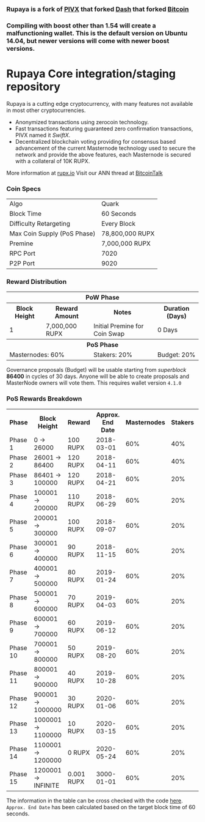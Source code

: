 ### Rupaya is a fork of [PIVX](https://github.com/PIVX-Project/PIVX) that forked [Dash](https://github.com/dashpay/dash) that forked [Bitcoin](https://github.com/bitcoin/bitcoinp)

### Compiling with boost other than 1.54 will create a malfunctioning wallet. This is the default version on Ubuntu 14.04, but newer versions will come with newer boost versions.


# Rupaya Core integration/staging repository


Rupaya is a cutting edge cryptocurrency, with many features not available in most other cryptocurrencies.
- Anonymized transactions using zerocoin technology.
- Fast transactions featuring guaranteed zero confirmation transactions, PIVX named it _SwiftX_.
- Decentralized blockchain voting providing for consensus based advancement of the current Masternode
  technology used to secure the network and provide the above features, each Masternode is secured
  with a collateral of 10K RUPX.

More information at [rupx.io](https://www.rupx.io) Visit our ANN thread at [BitcoinTalk](http://www.bitcointalk.org/index.php)


### Coin Specs
<table>
<tr><td>Algo</td><td>Quark</td></tr>
<tr><td>Block Time</td><td>60 Seconds</td></tr>
<tr><td>Difficulty Retargeting</td><td>Every Block</td></tr>
<tr><td>Max Coin Supply (PoS Phase)</td><td>78,800,000 RUPX</td></tr>
<tr><td>Premine</td><td>7,000,000 RUPX</td></tr>
<tr><td>RPC Port</td><td>7020</td></tr>
<tr><td>P2P Port</td><td>9020</td></tr>
</table>


### Reward Distribution

<table>
<th colspan=4>PoW Phase</th>
<tr><th>Block Height</th><th>Reward Amount</th><th>Notes</th><th>Duration (Days)</th></tr>
<tr><td>1</td><td>7,000,000 RUPX</td><td>Initial Premine for Coin Swap</td><td>0 Days</td></tr>
<tr><th colspan=4>PoS Phase</th></tr>
<td colspan=2>Masternodes: 60%</td><td>Stakers: 20%</td><td>Budget: 20%</td></tr>
</table>

Governance proposals (Budget) will be usable starting from _superblock_ **86400** in cycles of 30 days. Anyone will be able to create proposals and MasterNode owners will vote them. This requires wallet version `4.1.0`

### PoS Rewards Breakdown

<table>
<th>Phase</th><th>Block Height</th><th>Reward</th><th>Approx. End Date</th><th>Masternodes</th><th>Stakers</th><th>Governance</th>
<tr><td>Phase 1</td><td>0 ->  26000</td><td>100 RUPX</td><td>2018-03-01</td><td>60%</td><td>40%</td><td>0%</td></tr>
<tr><td>Phase 2</td><td> 26001 ->   86400</td><td>120 RUPX</td><td>2018-04-11</td><td>60%</td><td>40%</td><td>0%</td></tr>
<tr><td>Phase 3</td><td> 86401 ->  100000</td><td>120 RUPX</td><td>2018-04-21</td><td>60%</td><td>20%</td><td>20%</td></tr>
<tr><td>Phase 4</td><td>100001 ->  200000</td><td>110 RUPX</td><td>2018-06-29</td><td>60%</td><td>20%</td><td>20%</td></tr>
<tr><td>Phase 5</td><td>200001 ->  300000</td><td>100 RUPX</td><td>2018-09-07</td><td>60%</td><td>20%</td><td>20%</td></tr>
<tr><td>Phase 6</td><td>300001 ->  400000</td><td>90 RUPX</td><td>2018-11-15</td><td>60%</td><td>20%</td><td>20%</td></tr>
<tr><td>Phase 7</td><td>400001 ->  500000</td><td>80 RUPX</td><td>2019-01-24</td><td>60%</td><td>20%</td><td>20%</td></tr>
<tr><td>Phase 8</td><td>500001 ->  600000</td><td>70 RUPX</td><td>2019-04-03</td><td>60%</td><td>20%</td><td>20%</td></tr>
<tr><td>Phase 9</td><td>600001 ->  700000</td><td>60 RUPX</td><td>2019-06-12</td><td>60%</td><td>20%</td><td>20%</td></tr>
<tr><td>Phase 10</td><td>700001 ->  800000</td><td>50 RUPX</td><td>2019-08-20</td><td>60%</td><td>20%</td><td>20%</td></tr>
<tr><td>Phase 11</td><td>800001 ->  900000</td><td>40 RUPX</td><td>2019-10-28</td><td>60%</td><td>20%</td><td>20%</td></tr>
<tr><td>Phase 12</td><td>900001 -> 1000000</td><td>30 RUPX</td><td>2020-01-06</td><td>60%</td><td>20%</td><td>20%</td></tr>
<tr><td>Phase 13</td><td>1000001 -> 1100000</td><td>10 RUPX</td><td>2020-03-15</td><td>60%</td><td>20%</td><td>20%</td></tr>
<tr><td>Phase 14</td><td>1100001 -> 1200000</td><td>0 RUPX</td><td>2020-05-24</td><td>60%</td><td>20%</td><td>20%</td></tr>
<tr><td>Phase 15</td><td>1200001 -> INFINITE</td><td>0.001 RUPX</td><td>3000-01-01</td><td>60%</td><td>20%</td><td>20%</td></tr>
</table>

The information in the table can be cross checked with the code [here](https://github.com/rupaya-project/rupaya/blob/v4.0.0/src/main.cpp#L2131-L2158). `Approx. End Date` has been calculated based on the target block time of 60 seconds.

